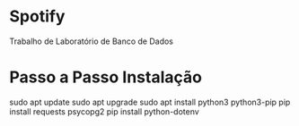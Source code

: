 # Spotify
Trabalho de Laboratório de Banco de Dados

# Passo a Passo Instalação
sudo apt update
sudo apt upgrade
sudo apt install python3 python3-pip
pip install requests psycopg2
pip install python-dotenv